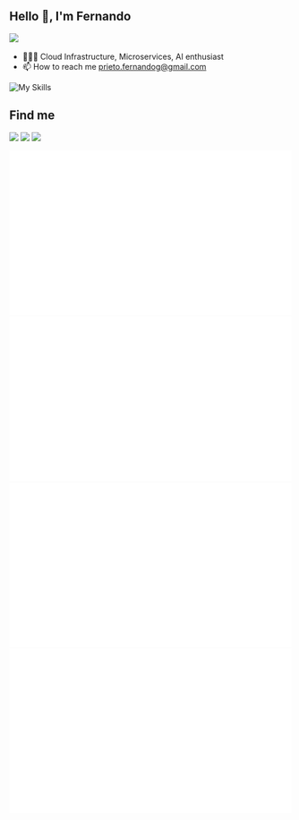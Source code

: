 ## Hello 👋, I'm Fernando
![](https://komarev.com/ghpvc/?username=fernandogprieto&style=plastic)

- 🧑🏻‍💻 Cloud Infrastructure, Microservices, AI enthusiast 
- 📫 How to reach me [prieto.fernandog@gmail.com](mailto:prieto.fernandog@gmail.com)

![My Skills](https://go-skill-icons.vercel.app/api/icons?i=aws,azure,gcp,windows,powershell,linux,bash,yaml,docker,kubernetes,prometheus,helm,terraform,githubactions,gitlab,nginx,python,vscode,neovim,jira,latex)

## Find me 
<p align="left">
  <a href="https://github.com/fernandogprieto" target="blank"><img src="https://go-skill-icons.vercel.app/api/icons?i=github" height=40 withd=40 /></a>
  <a href="https://linkedin.com/in/fernandogprieto" target="blank"><img src="https://go-skill-icons.vercel.app/api/icons?i=linkedin" height=40 withd=40 /></a>
  <a href="https://twitter.com/fernandogprieto" target="blank"><img src="https://go-skill-icons.vercel.app/api/icons?i=twitter" height=40 withd=40 /></a>
</p>

![](https://raw.githubusercontent.com/fernandogprieto/github-stats/master/generated/overview.svg#gh-dark-mode-only)
![](https://raw.githubusercontent.com/fernandogprieto/github-stats/master/generated/overview.svg#gh-light-mode-only)
![](https://raw.githubusercontent.com/fernandogprieto/github-stats/master/generated/languages.svg#gh-dark-mode-only)
![](https://raw.githubusercontent.com/fernandogprieto/github-stats/master/generated/languages.svg#gh-light-mode-only)
